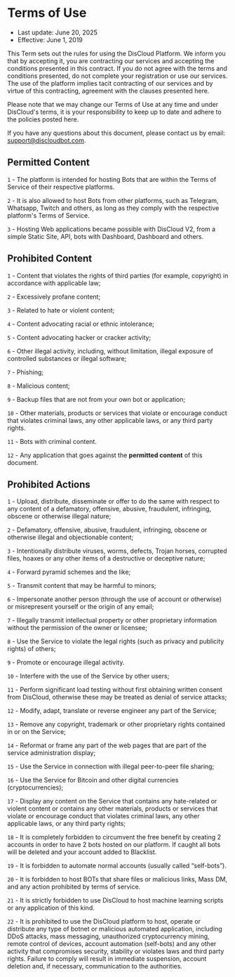 # Terms of Use

* Last update: June 20, 2025
* Effective: June 1, 2019

This Term sets out the rules for using the DisCloud Platform. We inform you that by accepting it, you are contracting our services and accepting the conditions presented in this contract. If you do not agree with the terms and conditions presented, do not complete your registration or use our services. The use of the platform implies tacit contracting of our services and by virtue of this contracting, agreement with the clauses presented here.

Please note that we may change our Terms of Use at any time and under DisCloud's terms, it is your responsibility to keep up to date and adhere to the policies posted here.

If you have any questions about this document, please contact us by email: [support@discloudbot.com](mailto:support@discloudbot.com).

## Permitted Content

`1` - The platform is intended for hosting Bots that are within the Terms of Service of their respective platforms.

`2` - It is also allowed to host Bots from other platforms, such as Telegram, Whatsapp, Twitch and others, as long as they comply with the respective platform's Terms of Service.

`3` - Hosting Web applications became possible with DisCloud V2, from a simple Static Site, API, bots with Dashboard, Dashboard and others.

## Prohibited Content

`1` - Content that violates the rights of third parties (for example, copyright) in accordance with applicable law;

`2` - Excessively profane content;

`3` - Related to hate or violent content;

`4` - Content advocating racial or ethnic intolerance;

`5` - Content advocating hacker or cracker activity;

`6` - Other illegal activity, including, without limitation, illegal exposure of controlled substances or illegal software;

`7` - Phishing;

`8` - Malicious content;

`9` - Backup files that are not from your own bot or application;

`10` - Other materials, products or services that violate or encourage conduct that violates criminal laws, any other applicable laws, or any third party rights.

`11` - Bots with criminal content.

`12` - Any application that goes against the **permitted content** of this document.

## Prohibited Actions

`1` - Upload, distribute, disseminate or offer to do the same with respect to any content of a defamatory, offensive, abusive, fraudulent, infringing, obscene or otherwise illegal nature;

`2` - Defamatory, offensive, abusive, fraudulent, infringing, obscene or otherwise illegal and objectionable content;

`3` - Intentionally distribute viruses, worms, defects, Trojan horses, corrupted files, hoaxes or any other items of a destructive or deceptive nature;

`4` - Forward pyramid schemes and the like;

`5` - Transmit content that may be harmful to minors;

`6` - Impersonate another person (through the use of account or otherwise) or misrepresent yourself or the origin of any email;

`7` - Illegally transmit intellectual property or other proprietary information without the permission of the owner or licensee;

`8` - Use the Service to violate the legal rights (such as privacy and publicity rights) of others;

`9` - Promote or encourage illegal activity.

`10` - Interfere with the use of the Service by other users;

`11` - Perform significant load testing without first obtaining written consent from DisCloud, otherwise these may be treated as denial of service attacks;

`12` - Modify, adapt, translate or reverse engineer any part of the Service;

`13` - Remove any copyright, trademark or other proprietary rights contained in or on the Service;

`14` - Reformat or frame any part of the web pages that are part of the service administration display;

`15` - Use the Service in connection with illegal peer-to-peer file sharing;

`16` - Use the Service for Bitcoin and other digital currencies (cryptocurrencies);

`17` - Display any content on the Service that contains any hate-related or violent content or contains any other materials, products or services that violate or encourage conduct that violates criminal laws, any other applicable laws, or any third party rights;

`18` - It is completely forbidden to circumvent the free benefit by creating 2 accounts in order to have 2 bots hosted on our platform. If caught all bots will be deleted and your account added to Blacklist.

`19` - It is forbidden to automate normal accounts (usually called “self-bots”).

`20` - It is forbidden to host BOTs that share files or malicious links, Mass DM, and any action prohibited by terms of service.

`21` - It is strictly forbidden to use DisCloud to host machine learning scripts or any application of this kind.

`22` - It is prohibited to use the DisCloud platform to host, operate or distribute any type of botnet or malicious automated application, including DDoS attacks, mass messaging, unauthorized cryptocurrency mining, remote control of devices, account automation (self-bots) and any other activity that compromises security, stability or violates laws and third party rights. Failure to comply will result in immediate suspension, account deletion and, if necessary, communication to the authorities.
